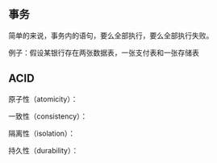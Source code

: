 ## 事务

简单的来说，事务内的语句，要么全部执行，要么全部执行失败。



例子：假设某银行存在两张数据表，一张支付表和一张存储表

## ACID

原子性（atomicity）：

一致性（consistency）：

隔离性（isolation）：

持久性（durability）：

